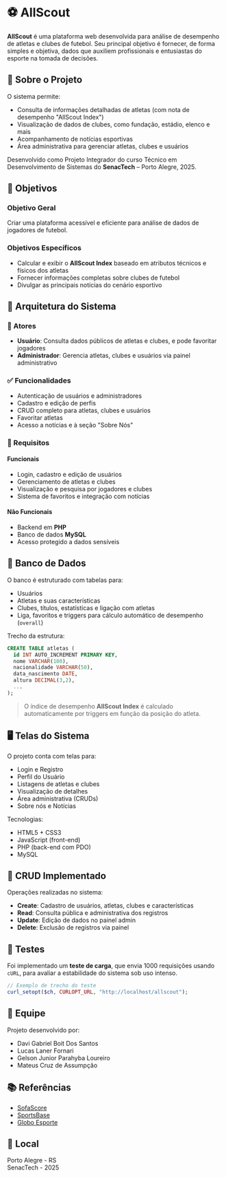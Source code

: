 
# ⚽ AllScout

**AllScout** é uma plataforma web desenvolvida para análise de desempenho de atletas e clubes de futebol. Seu principal objetivo é fornecer, de forma simples e objetiva, dados que auxiliem profissionais e entusiastas do esporte na tomada de decisões.

## 📌 Sobre o Projeto

O sistema permite:

- Consulta de informações detalhadas de atletas (com nota de desempenho "AllScout Index")
- Visualização de dados de clubes, como fundação, estádio, elenco e mais
- Acompanhamento de notícias esportivas
- Área administrativa para gerenciar atletas, clubes e usuários

Desenvolvido como Projeto Integrador do curso Técnico em Desenvolvimento de Sistemas do **SenacTech** – Porto Alegre, 2025.

## 🎯 Objetivos

### Objetivo Geral
Criar uma plataforma acessível e eficiente para análise de dados de jogadores de futebol.

### Objetivos Específicos
- Calcular e exibir o **AllScout Index** baseado em atributos técnicos e físicos dos atletas
- Fornecer informações completas sobre clubes de futebol
- Divulgar as principais notícias do cenário esportivo

## 🧱 Arquitetura do Sistema

### 👤 Atores
- **Usuário**: Consulta dados públicos de atletas e clubes, e pode favoritar jogadores
- **Administrador**: Gerencia atletas, clubes e usuários via painel administrativo

### ✅ Funcionalidades

- Autenticação de usuários e administradores
- Cadastro e edição de perfis
- CRUD completo para atletas, clubes e usuários
- Favoritar atletas
- Acesso a notícias e à seção "Sobre Nós"

### 🔐 Requisitos

#### Funcionais
- Login, cadastro e edição de usuários
- Gerenciamento de atletas e clubes
- Visualização e pesquisa por jogadores e clubes
- Sistema de favoritos e integração com notícias

#### Não Funcionais
- Backend em **PHP**
- Banco de dados **MySQL**
- Acesso protegido a dados sensíveis

## 🧮 Banco de Dados

O banco é estruturado com tabelas para:
- Usuários
- Atletas e suas características
- Clubes, títulos, estatísticas e ligação com atletas
- Liga, favoritos e triggers para cálculo automático de desempenho (`overall`)

Trecho da estrutura:
```sql
CREATE TABLE atletas (
  id INT AUTO_INCREMENT PRIMARY KEY,
  nome VARCHAR(100),
  nacionalidade VARCHAR(50),
  data_nascimento DATE,
  altura DECIMAL(3,2),
  ...
);
```

> O índice de desempenho **AllScout Index** é calculado automaticamente por triggers em função da posição do atleta.

## 🖥️ Telas do Sistema

O projeto conta com telas para:
- Login e Registro
- Perfil do Usuário
- Listagens de atletas e clubes
- Visualização de detalhes
- Área administrativa (CRUDs)
- Sobre nós e Notícias

Tecnologias:
- HTML5 + CSS3
- JavaScript (front-end)
- PHP (back-end com PDO)
- MySQL

## 🔄 CRUD Implementado

Operações realizadas no sistema:
- **Create**: Cadastro de usuários, atletas, clubes e características
- **Read**: Consulta pública e administrativa dos registros
- **Update**: Edição de dados no painel admin
- **Delete**: Exclusão de registros via painel

## 🧪 Testes

Foi implementado um **teste de carga**, que envia 1000 requisições usando `cURL`, para avaliar a estabilidade do sistema sob uso intenso.

```php
// Exemplo de trecho do teste
curl_setopt($ch, CURLOPT_URL, "http://localhost/allscout");
```

## 👥 Equipe

Projeto desenvolvido por:
- Davi Gabriel Boit Dos Santos  
- Lucas Laner Fornari  
- Gelson Junior Parahyba Loureiro  
- Mateus Cruz de Assumpção  

## 📚 Referências

- [SofaScore](https://www.sofascore.com)  
- [SportsBase](https://www.sportsbase.com)  
- [Globo Esporte](https://ge.globo.com)

## 📍 Local

Porto Alegre - RS  
SenacTech - 2025
